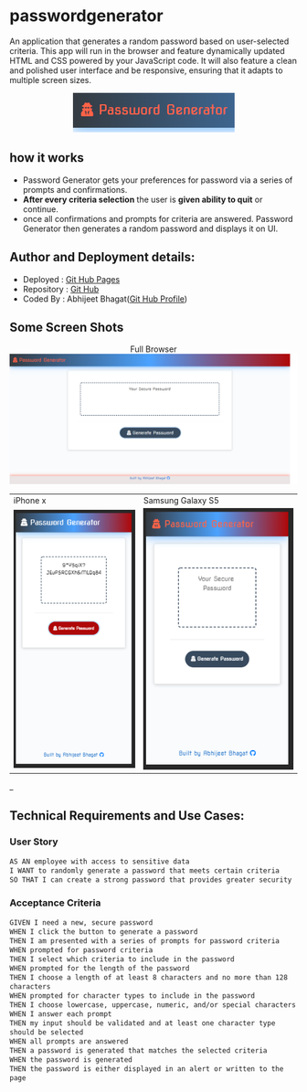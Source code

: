# passwordgenerator

 An application that generates a random password based on user-selected criteria. This app will run in the browser and feature dynamically updated HTML and CSS powered by your JavaScript code. It will also feature a clean and polished user interface and be responsive, ensuring that it adapts to multiple screen sizes.

 <div align="center">
 <img src="assets/logo.png"/>
 </div>

 ## how it works

 * Password Generator gets your preferences for password via a series of prompts and confirmations.
* **After every criteria selection** the user is **given ability to quit** or continue.
* once all confirmations and prompts for criteria are answered. Password Generator then generates a random password and displays it on UI.

## Author and Deployment details:
* Deployed : [Git Hub Pages](https://bhagatabhijeet.github.io/passwordgenerator/index.html)
* Repository : [Git Hub](https://github.com/bhagatabhijeet/passwordgenerator)
* Coded By : Abhijeet Bhagat([Git Hub Profile](https://github.com/bhagatabhijeet))

## Some Screen Shots
<div align="center">
Full Browser
 <img src="assets/full_browser.png"/>
 <table>
 <tr>
 <td>iPhone x</td><td>Samsung Galaxy S5</td>
 </tr>
 <tr>
 <td><img src="assets/iphone.png"/></td>
 <td><img src="assets/galaxys5.png"/></td>
 </tr>
 </table>
 </div>_

## Technical Requirements and Use Cases:

### User Story

```
AS AN employee with access to sensitive data
I WANT to randomly generate a password that meets certain criteria
SO THAT I can create a strong password that provides greater security
```

### Acceptance Criteria

```
GIVEN I need a new, secure password
WHEN I click the button to generate a password
THEN I am presented with a series of prompts for password criteria
WHEN prompted for password criteria
THEN I select which criteria to include in the password
WHEN prompted for the length of the password
THEN I choose a length of at least 8 characters and no more than 128 characters
WHEN prompted for character types to include in the password
THEN I choose lowercase, uppercase, numeric, and/or special characters
WHEN I answer each prompt
THEN my input should be validated and at least one character type should be selected
WHEN all prompts are answered
THEN a password is generated that matches the selected criteria
WHEN the password is generated
THEN the password is either displayed in an alert or written to the page
```